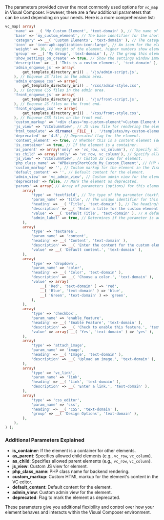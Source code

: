 The parameters provided cover the most commonly used options for `vc_map` in Visual Composer. However, there are a few additional parameters that can be used depending on your needs. Here is a more comprehensive list:

```php
vc_map( array(
    'name' => __( 'My Custom Element', 'text-domain' ), // The name of the custom element as it appears in the Visual Composer element list.
    'base' => 'my_custom_element', // The base identifier for the shortcode, should be unique.
    'category' => __( 'Custom Elements', 'text-domain' ), // The category under which this element will be grouped in Visual Composer.
    'icon' => 'icon-wpb-application-icon-large', // An icon for the element in the Visual Composer element list.
    'weight' => 10, // Weight of the element, higher numbers show elements first.
    'group' => __( 'My Group', 'text-domain' ), // The group this element belongs to, displayed as a tab in the VC editor.
    'show_settings_on_create' => true, // Show the settings window immediately after adding the element.
    'description' => __( 'This is a custom element.', 'text-domain' ), // Description for the element, shown in the Visual Composer element list.
    'admin_enqueue_js' => array(
        get_template_directory_uri() . '/js/admin-script.js',
    ), // Enqueue JS files in the admin area.
    'admin_enqueue_css' => array(
        get_template_directory_uri() . '/css/admin-style.css',
    ), // Enqueue CSS files in the admin area.
    'front_enqueue_js' => array(
        get_template_directory_uri() . '/js/front-script.js',
    ), // Enqueue JS files on the front end.
    'front_enqueue_css' => array(
        get_template_directory_uri() . '/css/front-style.css',
    ), // Enqueue CSS files on the front end.
    'custom_markup' => '<div class="my-custom-element">Custom Element Content</div>', // Custom markup for the element's content in the VC editor.
    'js_view' => 'VcColumnView', // JS view file for rendering the element in the VC editor.
    'html_template' => dirname(__FILE__) . '/templates/my-custom-element-template.php', // HTML template file for rendering the element.
    'deprecated' => '4.5', // Deprecated flag for the element.
    'content_element' => true, // Whether this is a content element (default: true).
    'is_container' => true, // If the element is a container.
    'as_parent' => array('only' => 'vc_row, vc_column'), // Specify allowed child elements.
    'as_child' => array('only' => 'vc_row, vc_column'), // Specify allowed parent elements.
    'js_view' => 'VcColumnView', // Custom JS view for element.
    'php_class_name' => 'WPBakeryShortCode_My_Custom_Element', // PHP class name for backend rendering.
    'custom_markup' => '', // Custom markup for the element in the Visual Composer editor.
    'default_content' => '', // Default content for the element.
    'admin_view' => 'vc_admin_view', // Custom admin view for the element.
    'deprecated' => false, // Mark the element as deprecated.
    'params' => array( // Array of parameters (options) for this element.
        array(
            'type' => 'textfield', // The type of the parameter (textfield, textarea, dropdown, etc.).
            'param_name' => 'title', // The unique identifier for this parameter.
            'heading' => __( 'Title', 'text-domain' ), // The heading/title of this parameter in the Visual Composer editor.
            'description' => __( 'Enter a title for the custom element.', 'text-domain' ), // A description for this parameter, shown in the Visual Composer editor.
            'value' => __( 'Default Title', 'text-domain' ), // A default value for this parameter.
            'admin_label' => true, // Determines if the parameter is admin label (shown in the list of elements).
        ),
        array(
            'type' => 'textarea',
            'param_name' => 'content',
            'heading' => __( 'Content', 'text-domain' ),
            'description' => __( 'Enter the content for the custom element.', 'text-domain' ),
            'value' => __( 'Default content.', 'text-domain' ),
        ),
        array(
            'type' => 'dropdown',
            'param_name' => 'color',
            'heading' => __( 'Color', 'text-domain' ),
            'description' => __( 'Choose a color.', 'text-domain' ),
            'value' => array(
                __( 'Red', 'text-domain' ) => 'red',
                __( 'Blue', 'text-domain' ) => 'blue',
                __( 'Green', 'text-domain' ) => 'green',
            ),
        ),
        array(
            'type' => 'checkbox',
            'param_name' => 'enable_feature',
            'heading' => __( 'Enable Feature', 'text-domain' ),
            'description' => __( 'Check to enable this feature.', 'text-domain' ),
            'value' => array( __( 'Yes', 'text-domain' ) => 'yes' ),
        ),
        array(
            'type' => 'attach_image',
            'param_name' => 'image',
            'heading' => __( 'Image', 'text-domain' ),
            'description' => __( 'Upload an image.', 'text-domain' ),
        ),
        array(
            'type' => 'vc_link',
            'param_name' => 'link',
            'heading' => __( 'Link', 'text-domain' ),
            'description' => __( 'Enter a link.', 'text-domain' ),
        ),
        array(
            'type' => 'css_editor',
            'param_name' => 'css',
            'heading' => __( 'CSS', 'text-domain' ),
            'group' => __( 'Design Options', 'text-domain' ),
        ),
    ),
) );
```

### Additional Parameters Explained

- **is_container**: If the element is a container for other elements.
- **as_parent**: Specifies allowed child elements (e.g., `vc_row`, `vc_column`).
- **as_child**: Specifies allowed parent elements (e.g., `vc_row`, `vc_column`).
- **js_view**: Custom JS view for element.
- **php_class_name**: PHP class name for backend rendering.
- **custom_markup**: Custom HTML markup for the element's content in the VC editor.
- **default_content**: Default content for the element.
- **admin_view**: Custom admin view for the element.
- **deprecated**: Flag to mark the element as deprecated.

These parameters give you additional flexibility and control over how your element behaves and interacts within the Visual Composer environment.
